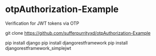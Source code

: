 # otpAuthorization-Example

Verification for JWT tokens via OTP

git clone https://github.com/sufferpurrityxd/otpAuthorization-Example

pip install django
pip install djangorestframework
pip install djangorestframework_simplejwt
